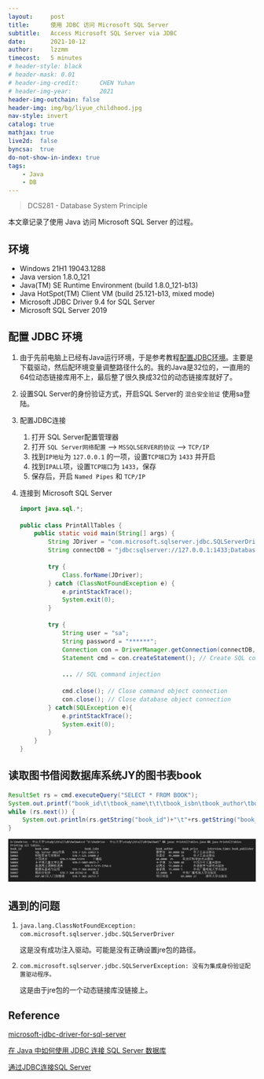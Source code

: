 ```yaml
---
layout:     post
title:      使用 JDBC 访问 Microsoft SQL Server
subtitle:   Access Microsoft SQL Server via JDBC
date:       2021-10-12
author:     lzzmm
timecost:   5 minutes
# header-style: black
# header-mask: 0.01
# header-img-credit:      CHEN Yuhan
# header-img-year:        2021 
header-img-outchain: false
header-img: img/bg/liyue_childhood.jpg
nav-style: invert
catalog: true
mathjax: true
live2d:  false
byncsa:  true
do-not-show-in-index: true
tags:
    - Java
    - DB
---
```


> DCS281 - Database System Principle

本文章记录了使用 Java 访问 Microsoft SQL Server 的过程。

## 环境

- Windows 21H1 19043.1288
- Java version 1.8.0_121
- Java(TM) SE Runtime Environment (build 1.8.0_121-b13)
- Java HotSpot(TM) Client VM (build 25.121-b13, mixed mode)
- Microsoft JDBC Driver 9.4 for SQL Server
- Microsoft SQL Server 2019

## 配置 JDBC 环境

1. 由于先前电脑上已经有Java运行环境，于是参考教程[配置JDBC环境](https://docs.microsoft.com/en-us/sql/connect/jdbc/microsoft-jdbc-driver-for-sql-server?view=sql-server-ver15)。主要是下载驱动，然后配环境变量调整路径什么的。我的Java是32位的，一直用的64位动态链接库用不上，最后整了很久换成32位的动态链接库就好了。

2. 设置SQL Server的身份验证方式，开启SQL Server的 `混合安全验证` 使用sa登陆。

3. 配置JDBC连接

   1. 打开 SQL Server配置管理器
   2. 打开 `SQL Server网络配置` --> `MSSQLSERVER的协议` --> `TCP/IP`
   3. 找到`IP地址`为 `127.0.0.1` 的一项，设置`TCP端口`为 `1433` 并开启
   4. 找到`IPALL`项，设置`TCP端口`为 `1433`，保存
   5. 保存后，开启 `Named Pipes` 和 `TCP/IP`

4. 连接到 Microsoft SQL Server

    ```java
    import java.sql.*;

    public class PrintAllTables {
        public static void main(String[] args) {
            String JDriver = "com.microsoft.sqlserver.jdbc.SQLServerDriver";
            String connectDB = "jdbc:sqlserver://127.0.0.1:1433;DatabaseName=JY;integratedSecurity=true;";

            try {
                Class.forName(JDriver);
            } catch (ClassNotFoundException e) {
                e.printStackTrace();
                System.exit(0);
            }

            try {
                String user = "sa";
                String password = "******";
                Connection con = DriverManager.getConnection(connectDB,user,password); // Connect to SQL Server
                Statement cmd = con.createStatement(); // Create SQL command object
                
                ... // SQL command injection
                    
                cmd.close(); // Close command object connection
                con.close(); // Close database object connection
            } catch(SQLException e){
                e.printStackTrace();
                System.exit(0);
            }
        }
    }
    ```

## 读取图书借阅数据库系统JY的图书表book

```java
ResultSet rs = cmd.executeQuery("SELECT * FROM BOOK");
System.out.printf("book_id\t\tbook_name\t\t\tbook_isbn\tbook_author\tbook_price\tinterview_times\tbook_publisher\n");
while (rs.next()) {
    System.out.println(rs.getString("book_id")+"\t"+rs.getString("book_name")+"\t"+rs.getString("book_isbn")+"\t"+rs.getString("book_author")+"\t"+rs.getString("book_price")+"\t"+rs.getString("interview_times")+"\t"+rs.getString("book_publisher"));
}
```

![jdbc1](/img/in-post/jdbc1.png)

## 遇到的问题

1. `java.lang.ClassNotFoundException: com.microsoft.sqlserver.jdbc.SQLServerDriver`

    这是没有成功注入驱动。可能是没有正确设置jre包的路径。

2. `com.microsoft.sqlserver.jdbc.SQLServerException: 没有为集成身份验证配置驱动程序。`

    这是由于jre包的一个动态链接库没链接上。

## Reference

[microsoft-jdbc-driver-for-sql-server](https://docs.microsoft.com/zh-cn/sql/connect/jdbc/microsoft-jdbc-driver-for-sql-server?view=sql-server-ver15)

[在 Java 中如何使用 JDBC 连接 SQL Server 数据库](https://www.91tech.org/archives/794)

[通过JDBC连接SQL Server](https://blog.csdn.net/baoqiaoben/article/details/78808415)
